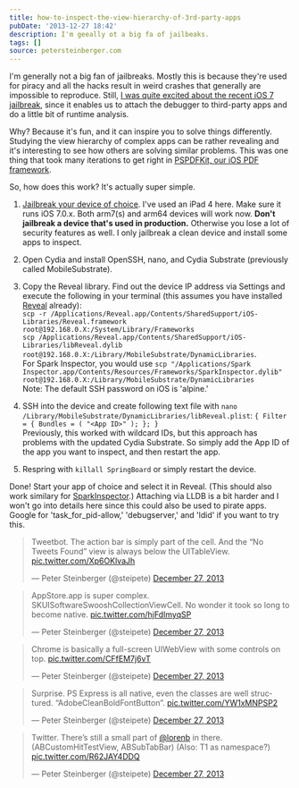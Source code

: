 ```yaml
---
title: how-to-inspect-the-view-hierarchy-of-3rd-party-apps
pubDate: '2013-12-27 18:42'
description: I'm geeally ot a big fa of jailbeaks.
tags: []
source: petersteinberger.com
---
```


I'm generally not a big fan of jailbreaks. Mostly this is because they're used for piracy and all the hacks result in weird crashes that generally are impossible to reproduce. Still, [I was quite excited about the recent iOS 7 jailbreak](https://twitter.com/steipete/status/414759423102689281), since it enables us to attach the debugger to third-party apps and do a little bit of runtime analysis.

Why? Because it's fun, and it can inspire you to solve things differently. Studying the view hierarchy of complex apps can be rather revealing and it's interesting to see how others are solving similar problems. 
This was one thing that took many iterations to get right in [PSPDFKit, our iOS PDF framework](http://pspdfkit.com).


So, how does this work? It's actually super simple.

1.  [Jailbreak your device of choice](http://evasi0n.com/). I've used an iPad 4 here. Make sure it runs iOS 7.0.x. Both arm7(s) and arm64 devices will work now. **Don't jailbreak a device that's used in production.** Otherwise you lose a lot of security features as well. I only jailbreak a clean device and install some apps to inspect.

2. Open Cydia and install OpenSSH, nano, and Cydia Substrate (previously called MobileSubstrate).

3. Copy the Reveal library. Find out the device IP address via Settings and execute the following in your terminal (this assumes you have installed [Reveal](http://revealapp.com/) already):<br>
`scp -r /Applications/Reveal.app/Contents/SharedSupport/iOS-Libraries/Reveal.framework root@192.168.0.X:/System/Library/Frameworks`<br>
`scp /Applications/Reveal.app/Contents/SharedSupport/iOS-Libraries/libReveal.dylib root@192.168.0.X:/Library/MobileSubstrate/DynamicLibraries`.<br>
For Spark Inspector, you would use `scp "/Applications/Spark Inspector.app/Contents/Resources/Frameworks/SparkInspector.dylib" root@192.168.0.X:/Library/MobileSubstrate/DynamicLibraries`<br>
Note: The default SSH password on iOS is 'alpine.'

4. SSH into the device and create following text file with `nano /Library/MobileSubstrate/DynamicLibraries/libReveal.plist`:
`{ Filter = { Bundles = ( "<App ID>" ); }; }`<br>
Previously, this worked with wildcard IDs, but this approach has problems with the updated Cydia Substrate. So simply add the App ID of the app you want to inspect, and then restart the app.

5. Respring with `killall SpringBoard` or simply restart the device.

Done! Start your app of choice and select it in Reveal. (This should also work similary for [SparkInspector](http://sparkinspector.com/).) Attaching via LLDB is a bit harder and I won't go into details here since this could also be used to pirate apps. Google for 'task_for_pid-allow,' 'debugserver,' and 'ldid' if you want to try this.

<blockquote class="twitter-tweet" lang="en"><p>Tweetbot. The action bar is simply part of the cell. And the “No Tweets Found” view is always below the UITableView. <a href="http://t.co/Xp6OKlvaJh">pic.twitter.com/Xp6OKlvaJh</a></p>&mdash; Peter Steinberger (@steipete) <a href="https://twitter.com/steipete/statuses/416573601937375233">December 27, 2013</a></blockquote>
<script async src="//platform.twitter.com/widgets.js" charset="utf-8"></script>

<blockquote class="twitter-tweet" lang="en"><p>AppStore.app is super complex. SKUISoftwareSwooshCollectionViewCell. No wonder it took so long to become native. <a href="http://t.co/hjFdImyqSP">pic.twitter.com/hjFdImyqSP</a></p>&mdash; Peter Steinberger (@steipete) <a href="https://twitter.com/steipete/statuses/416579994027298816">December 27, 2013</a></blockquote>
<script async src="//platform.twitter.com/widgets.js" charset="utf-8"></script>

<blockquote class="twitter-tweet" lang="en"><p>Chrome is basically a full-screen UIWebView with some controls on top. <a href="http://t.co/CFfEM7j6vT">pic.twitter.com/CFfEM7j6vT</a></p>&mdash; Peter Steinberger (@steipete) <a href="https://twitter.com/steipete/statuses/416584566024208384">December 27, 2013</a></blockquote>
<script async src="//platform.twitter.com/widgets.js" charset="utf-8"></script>

<blockquote class="twitter-tweet" lang="en"><p>Surprise. PS Express is all native, even the classes are well structured. “AdobeCleanBoldFontButton”. <a href="http://t.co/YW1xMNPSP2">pic.twitter.com/YW1xMNPSP2</a></p>&mdash; Peter Steinberger (@steipete) <a href="https://twitter.com/steipete/statuses/416579309412036608">December 27, 2013</a></blockquote>
<script async src="//platform.twitter.com/widgets.js" charset="utf-8"></script>

<blockquote class="twitter-tweet" lang="en"><p>Twitter. There’s still a small part of <a href="https://twitter.com/lorenb">@lorenb</a> in there. (ABCustomHitTestView, ABSubTabBar) (Also: T1 as namespace?) <a href="http://t.co/R62JAY4DDQ">pic.twitter.com/R62JAY4DDQ</a></p>&mdash; Peter Steinberger (@steipete) <a href="https://twitter.com/steipete/statuses/416574990440738816">December 27, 2013</a></blockquote>
<script async src="//platform.twitter.com/widgets.js" charset="utf-8"></script>
